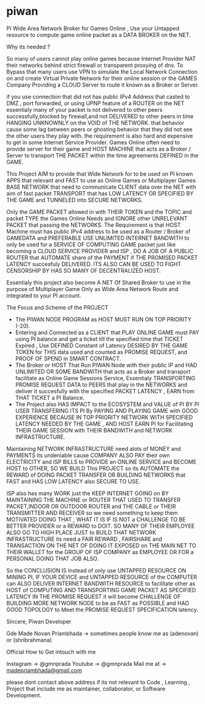 # piwan
PI Wide Area Network Broker for Games Online , Use your Untapped resource to compute game online packet as a  DATA BROKER on the NET.

Why its needed ?

So many of users cannot play online games because Internet Provider NAT their networks behind strict firewall or transparent proxying of dns. To Bypass that many users use VPN to simulate the Local Network Connection on and create Virtual Private Network for their online session or the GAMES Company Providing a CLOUD Server to route it known as a Broker or Server.

if you use connection that did not has public IPv4 Address that casted to DMZ , port forwarded, or using UPNP feature of a ROUTER on the NET essentialy many of your packet is not delivered to other peers successfully,blocked by firewall,and not DELIVERED to other peers in time HANGING UNKNOWNLY on the VOID of THE NETWORK. that behavior cause some lag between peers or ghosting behavior that they did not see the other users they play with. the requirement is also hard and expensive to get in some Internet Service Provider. Games Online often need to provide server for their game and HOST MACHINE that acts as a Broker / Server to transport THE PACKET within the time agreements DEFINED in the GAME.

This Project AIM to provide that Wide Network for to be used on PI known APPS that relevant and FAST to use as Online Games or Multiplayer Games BASE NETWORK that need to communicate CLIENT data over the NET with aim of fast packet TRANSPORT that has LOW LATENCY OR SPECIFIED BY THE GAME and TUNNELED into SECURE NETWORKS.

Only the GAME PACKET allowed in with THEIR TOKEN and the TOPIC and packet TYPE the Games Online Needs and IGNORE other UNRELEVANT PACKET that passing the NETWORKS. The Requirement is that HOST Machine must has public IPv4 address to be used as a Router / Broker of GAMEDATA and PREFERABLE USE UNLIMITED INTERNET BANDWITH to only be used for a SERVICE OF COMPUTING GAME packet just like becoming a CLOUD SERVICE PROVIDER and ISP , DO A JOB OF A PUBLIC ROUTER that AUTOMATE share of the PAYMENT if THE PROMISED PACKET LATENCY succesfuly DELIVERED. ITS ALSO CAN BE USED TO FIGHT CENSORSHIP BY HAS SO MANY OF DECENTRALIZED HOST.

Essentialy this project also become A NET Of Shared Broker to use in the purpose of Multiplayer Game Only as Wide Area Network Route and integrated to your PI account.

The Focus and Scheme of the PROJECT
- The PIWAN NODE PROGRAM as HOST MUST RUN ON TOP PRIORITY (-20).
- Entering and Connected as a CLIENT that PLAY ONLINE GAME must PAY using PI balance and get a ticket till the specified time that TICKET Expired , Use DEFINED Constant of Latency DESIRED BY THE GAME TOKEN for THIS data used and counted as PROMISE REQUEST, and PROOF OF SPEND in SMART CONTRACT. 
- The Broker or HOST That Run PIWAN Node with their public IP and HAD UNLIMITED OR SOME BANDWITH that acts as a Broker and transport facilitate as Online Game Sessions Service, Essentialy TRANSPORTING PROMISE REQUEST DATA to PEERS that play in the NETWORKS and deliver it succesfully with the specified PACKET LATENCY , EARN from THAT TICKET a PI Balance.
- The Project also HAS IMPACT to the ECOSYSTEM and VALUE of PI  BY PI USER TRANSFERING ITS PI By PAYING AND PLAYING GAME with GOOD EXPERIENCE BECAUSE IN TOP PRIORITY NETWORK WITH SPECIFIED LATENCY NEEDED BY THE GAME , AND HOST EARN PI for Facilitating THEIR GAME SESSION with THEIR BANDWITH and NETWORK INFRASTRUCTURE.

Maintaining NETWORK INFRASTRUCTURE need alots of MONEY and PAYMENTS its undeniable cause COMPANY ALSO PAY their own ELECTRICITY and ISP BILLS to PROVIDE an ONLINE SERVICE and BECOME HOST to OTHER, SO WE BUILD This PROJECT so its AUTOMATE the REWARD of DOING PACKET TRANSFER OR BUILDING NETWORKS that FAST and HAS LOW LATENCY also SECURE TO USE.

ISP also has many WORK just the KEEP INTERNET GOING on BY MAINTAINING THE MACHINE or ROUTER THAT USED TO TRANSFER PACKET,INDOOR OR OUTDOOR ROUTER and THE CABLE or THEIR TRANSMITTER AND RECEIVER so we need something to keep them MOTIVATED DOING THAT , WHAT IT IS IF IS NOT a CHALLENGE TO BE BETTER PROVIDER or a REWARD to DOIT. SO MANY OF THEIR EMPLOYEE ALSO GO TO HIGH PLACE JUST to BUILD THAT NETWORK INFRASTRUCTURE its need a FAIR REWARD , FAIRSHARE and TRANSACTION ON THE NET OF DOING IT EXPOSED on THE MAIN NET TO THEIR WALLET for the GROUP OF ISP COMPANY as EMPLOYEE OR FOR a PERSONAL DOING THAT JOB ALSO.

So the CONCLUSION IS Instead of only use UNTAPPED RESOURCE ON MINING PI, IF YOUR DEVICE and UNTAPPED RESOURCE of the COMPUTER can ALSO DELIVER INTERNET BANDWITH RESOURCE to facilitate other as HOST of COMPUTING AND TRANSPORTING GAME PACKET AS SPECIFIED LATENCY IN THE PROMISE REQUEST it will become CHALLENGE OF BUILDING MORE NETWORK NODE to be as FAST as POSSIBLE and HAD GOOD TOPOLOGY to Meet the PROMISE REQUEST SPECIFICATION latency.

Sincere, Piwan Developer

Gde Made Novan Priambhada -> sometimes people know me as (adenovan) or (shribrahmana)

Official How to Get intouch with me

Instagram -> @gmnprada
Youtube -> @gmnprada
Mail me at -> madepriambhada@gmail.com 

please dont contact above address if its not relevant to Code , Learning , Project that include me as  maintainer, collaborator, or Software Development.
